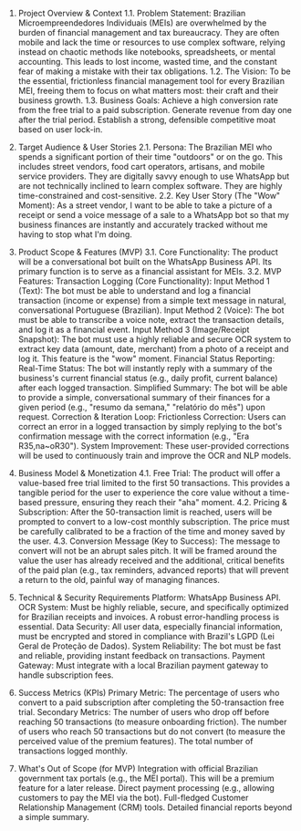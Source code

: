 1. Project Overview & Context
1.1. Problem Statement: Brazilian Microempreendedores Individuais (MEIs) are overwhelmed by the burden of financial management and tax bureaucracy. They are often mobile and lack the time or resources to use complex software, relying instead on chaotic methods like notebooks, spreadsheets, or mental accounting. This leads to lost income, wasted time, and the constant fear of making a mistake with their tax obligations.
1.2. The Vision: To be the essential, frictionless financial management tool for every Brazilian MEI, freeing them to focus on what matters most: their craft and their business growth.
1.3. Business Goals:
Achieve a high conversion rate from the free trial to a paid subscription.
Generate revenue from day one after the trial period.
Establish a strong, defensible competitive moat based on user lock-in.

2. Target Audience & User Stories
2.1. Persona: The Brazilian MEI who spends a significant portion of their time "outdoors" or on the go. This includes street vendors, food cart operators, artisans, and mobile service providers. They are digitally savvy enough to use WhatsApp but are not technically inclined to learn complex software. They are highly time-constrained and cost-sensitive.
2.2. Key User Story (The "Wow" Moment): As a street vendor, I want to be able to take a picture of a receipt or send a voice message of a sale to a WhatsApp bot so that my business finances are instantly and accurately tracked without me having to stop what I'm doing.

3. Product Scope & Features (MVP)
3.1. Core Functionality: The product will be a conversational bot built on the WhatsApp Business API. Its primary function is to serve as a financial assistant for MEIs.
3.2. MVP Features:
Transaction Logging (Core Functionality):
Input Method 1 (Text): The bot must be able to understand and log a financial transaction (income or expense) from a simple text message in natural, conversational Portuguese (Brazilian).
Input Method 2 (Voice): The bot must be able to transcribe a voice note, extract the transaction details, and log it as a financial event.
Input Method 3 (Image/Receipt Snapshot): The bot must use a highly reliable and secure OCR system to extract key data (amount, date, merchant) from a photo of a receipt and log it. This feature is the "wow" moment.
Financial Status Reporting:
Real-Time Status: The bot will instantly reply with a summary of the business's current financial status (e.g., daily profit, current balance) after each logged transaction.
Simplified Summary: The bot will be able to provide a simple, conversational summary of their finances for a given period (e.g., "resumo da semana," "relatório do mês") upon request.
Correction & Iteration Loop:
Frictionless Correction: Users can correct an error in a logged transaction by simply replying to the bot's confirmation message with the correct information (e.g., "Era R35,na~oR30").
System Improvement: These user-provided corrections will be used to continuously train and improve the OCR and NLP models.

4. Business Model & Monetization
4.1. Free Trial: The product will offer a value-based free trial limited to the first 50 transactions. This provides a tangible period for the user to experience the core value without a time-based pressure, ensuring they reach their "aha" moment.
4.2. Pricing & Subscription: After the 50-transaction limit is reached, users will be prompted to convert to a low-cost monthly subscription. The price must be carefully calibrated to be a fraction of the time and money saved by the user.
4.3. Conversion Message (Key to Success): The message to convert will not be an abrupt sales pitch. It will be framed around the value the user has already received and the additional, critical benefits of the paid plan (e.g., tax reminders, advanced reports) that will prevent a return to the old, painful way of managing finances.

5. Technical & Security Requirements
Platform: WhatsApp Business API.
OCR System: Must be highly reliable, secure, and specifically optimized for Brazilian receipts and invoices. A robust error-handling process is essential.
Data Security: All user data, especially financial information, must be encrypted and stored in compliance with Brazil's LGPD (Lei Geral de Proteção de Dados).
System Reliability: The bot must be fast and reliable, providing instant feedback on transactions.
Payment Gateway: Must integrate with a local Brazilian payment gateway to handle subscription fees.

6. Success Metrics (KPIs)
Primary Metric: The percentage of users who convert to a paid subscription after completing the 50-transaction free trial.
Secondary Metrics:
The number of users who drop off before reaching 50 transactions (to measure onboarding friction).
The number of users who reach 50 transactions but do not convert (to measure the perceived value of the premium features).
The total number of transactions logged monthly.

7. What's Out of Scope (for MVP)
Integration with official Brazilian government tax portals (e.g., the MEI portal). This will be a premium feature for a later release.
Direct payment processing (e.g., allowing customers to pay the MEI via the bot).
Full-fledged Customer Relationship Management (CRM) tools.
Detailed financial reports beyond a simple summary.

